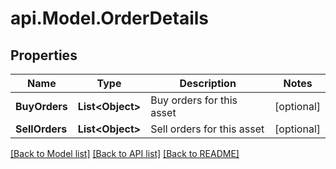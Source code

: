 # api.Model.OrderDetails

## Properties

Name | Type | Description | Notes
------------ | ------------- | ------------- | -------------
**BuyOrders** | **List&lt;Object&gt;** | Buy orders for this asset | [optional] 
**SellOrders** | **List&lt;Object&gt;** | Sell orders for this asset | [optional] 

[[Back to Model list]](../README.md#documentation-for-models) [[Back to API list]](../README.md#documentation-for-api-endpoints) [[Back to README]](../README.md)

